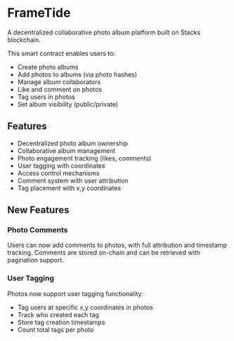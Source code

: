 # FrameTide

A decentralized collaborative photo album platform built on Stacks blockchain.

This smart contract enables users to:
- Create photo albums
- Add photos to albums (via photo hashes)
- Manage album collaborators
- Like and comment on photos
- Tag users in photos
- Set album visibility (public/private)

## Features
- Decentralized photo album ownership
- Collaborative album management
- Photo engagement tracking (likes, comments)
- User tagging with coordinates
- Access control mechanisms
- Comment system with user attribution
- Tag placement with x,y coordinates

## New Features
### Photo Comments
Users can now add comments to photos, with full attribution and timestamp tracking.
Comments are stored on-chain and can be retrieved with pagination support.

### User Tagging
Photos now support user tagging functionality:
- Tag users at specific x,y coordinates in photos
- Track who created each tag
- Store tag creation timestamps
- Count total tags per photo
